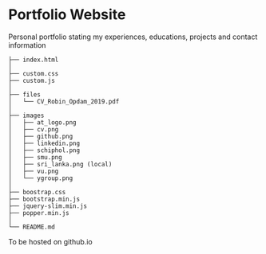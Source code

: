 # Portfolio Website
Personal portfolio stating my experiences, educations, projects and contact information

```
├── index.html
│
├── custom.css
├── custom.js
│
├── files
│   └── CV_Robin_Opdam_2019.pdf
│
├── images
│   ├── at_logo.png
│   ├── cv.png
│   ├── github.png
│   ├── linkedin.png
│   ├── schiphol.png
│   ├── smu.png
│   ├── sri_lanka.png (local)
│   ├── vu.png
│   └── ygroup.png
│
├── boostrap.css
├── bootstrap.min.js
├── jquery-slim.min.js
├── popper.min.js
│
└── README.md
```

To be hosted on github.io
